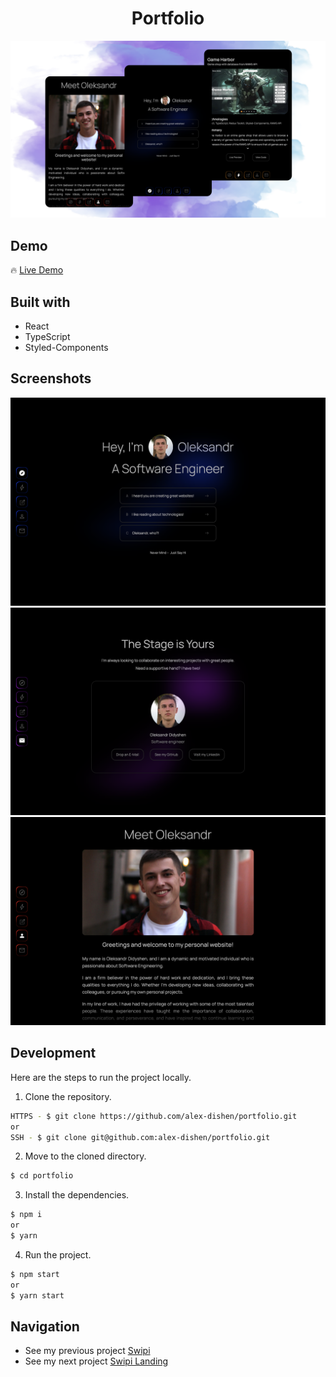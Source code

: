 <h1 align='center'>Portfolio</h1>

![Preview](images/portfolio-intro.png)

## Demo

🔥 [Live Demo](https://github.com/alex-dishen/portfolio)

## Built with

- React
- TypeScript
- Styled-Components

## Screenshots

![](images/home-page.png)
![](images/contact-page.png)
![](images/about-page.png)

## Development

Here are the steps to run the project locally.

1. Clone the repository.

```sh
HTTPS - $ git clone https://github.com/alex-dishen/portfolio.git
or
SSH - $ git clone git@github.com:alex-dishen/portfolio.git
```

2. Move to the cloned directory.

```sh
$ cd portfolio
```

3. Install the dependencies.

```sh
$ npm i
or
$ yarn
```

4. Run the project.

```sh
$ npm start
or
$ yarn start
```

## Navigation

- See my previous project [Swipi](https://github.com/midstem/swipi)
- See my next project [Swipi Landing](https://github.com/midstem/swipi-landing)
